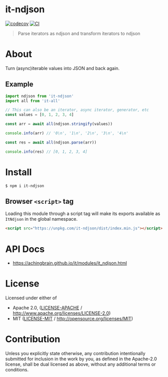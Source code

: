 # it-ndjson

[![codecov](https://img.shields.io/codecov/c/github/achingbrain/it.svg?style=flat-square)](https://codecov.io/gh/achingbrain/it)
[![CI](https://img.shields.io/github/actions/workflow/status/achingbrain/it/js-test-and-release.yml?branch=main\&style=flat-square)](https://github.com/achingbrain/it/actions/workflows/js-test-and-release.yml?query=branch%3Amain)

> Parse iterators as ndjson and transform iterators to ndjson

# About

<!--

!IMPORTANT!

Everything in this README between "# About" and "# Install" is automatically
generated and will be overwritten the next time the doc generator is run.

To make changes to this section, please update the @packageDocumentation section
of src/index.js or src/index.ts

To experiment with formatting, please run "npm run docs" from the root of this
repo and examine the changes made.

-->

Turn (async)iterable values into JSON and back again.

## Example

```javascript
import ndjson from 'it-ndjson'
import all from 'it-all'

// This can also be an iterator, async iterator, generator, etc
const values = [0, 1, 2, 3, 4]

const arr = await all(ndjson.stringify(values))

console.info(arr) // '0\n', '1\n', '2\n', '3\n', '4\n'

const res = await all(ndjson.parse(arr))

console.info(res) // [0, 1, 2, 3, 4]
```

# Install

```console
$ npm i it-ndjson
```

## Browser `<script>` tag

Loading this module through a script tag will make its exports available as `ItNdjson` in the global namespace.

```html
<script src="https://unpkg.com/it-ndjson/dist/index.min.js"></script>
```

# API Docs

- <https://achingbrain.github.io/it/modules/it_ndjson.html>

# License

Licensed under either of

- Apache 2.0, ([LICENSE-APACHE](https://github.com/achingbrain/it/blob/main/packages/it-ndjson/LICENSE-APACHE) / <http://www.apache.org/licenses/LICENSE-2.0>)
- MIT ([LICENSE-MIT](https://github.com/achingbrain/it/blob/main/packages/it-ndjson/LICENSE-MIT) / <http://opensource.org/licenses/MIT>)

# Contribution

Unless you explicitly state otherwise, any contribution intentionally submitted for inclusion in the work by you, as defined in the Apache-2.0 license, shall be dual licensed as above, without any additional terms or conditions.
